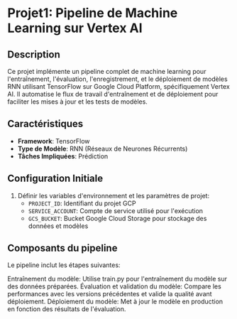 # Projet1: Pipeline de Machine Learning sur Vertex AI

## Description
Ce projet implémente un pipeline complet de machine learning pour l'entraînement, l'évaluation, l'enregistrement, et le déploiement de modèles RNN utilisant TensorFlow sur Google Cloud Platform, spécifiquement Vertex AI. Il automatise le flux de travail d'entraînement et de déploiement pour faciliter les mises à jour et les tests de modèles.

## Caractéristiques
- **Framework**: TensorFlow
- **Type de Modèle**: RNN (Réseaux de Neurones Récurrents)
- **Tâches Impliquées**: Prédiction

## Configuration Initiale
1. Définir les variables d'environnement et les paramètres de projet:
   - `PROJECT_ID`: Identifiant du projet GCP
   - `SERVICE_ACCOUNT`: Compte de service utilisé pour l'exécution
   - `GCS_BUCKET`: Bucket Google Cloud Storage pour stockage des données et modèles

## Composants du pipeline
Le pipeline inclut les étapes suivantes:

Entraînement du modèle:
Utilise train.py pour l'entraînement du modèle sur des données préparées.
Évaluation et validation du modèle:
Compare les performances avec les versions précédentes et valide la qualité avant déploiement.
Déploiement du modèle:
Met à jour le modèle en production en fonction des résultats de l'évaluation.
